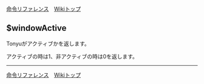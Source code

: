 
[命令リファレンス](./reference)&emsp;[Wikiトップ](./)

<title>命令リファレンス - $windowActive</title>

## $windowActive

Tonyuがアクティブかを返します。

アクティブの時は1、非アクティブの時は0を返します。

***

[命令リファレンス](./reference)&emsp;[Wikiトップ](./)

